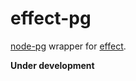 # effect-pg

[node-pg](https://github.com/brianc/node-postgres) wrapper for
[effect](https://github.com/Effect-TS).

**Under development**
